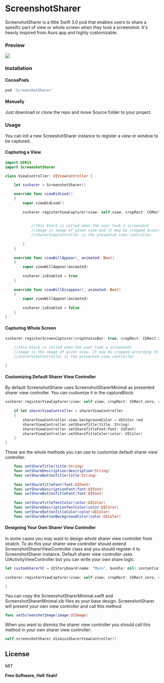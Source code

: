 # ScreenshotSharer
ScreenshotSharer is a little Swift 3.0 pod that enables users to share a spesific part of view or whole screen when they took a screenshot. It's heavly inspired from Asos app and highly customizable. 

### Preview
![](https://github.com/yagiz/ScreenshotSharer/blob/master/preview.gif?raw=true)

### Installation

#### CocoaPods
```sh
pod 'ScreenshotSharer'
```
#### Manually
Just download or clone the repo and move Source folder to your project.

### Usage
You can init a new ScreeshotSharer instance to register a view or window to be captured. 

#### Capturing a View
```swift
import UIKit
import ScreenshotSharer

class ViewController: UIViewController {

    let sssharer = ScreenshotSharer()
    
    override func viewDidLoad()
    {
        super.viewDidLoad()
        
        sssharer.registerViewCapturer(view: self.view, cropRect: CGRect.zero, sender: self) { (image, sharerViewController) in
            
            
            //this block is called when the user took a screenshot
            //image is image of given view and it may be cropped according to cropRect.
            //sharerViewController is the presented view controller
            
        }
    }
    
    override func viewWillAppear(_ animated: Bool)
    {
        super.viewWillAppear(animated)
        
        sssharer.isEnabled = true
    }
    
    override func viewWillDisappear(_ animated: Bool)
    {
        super.viewWillAppear(animated)
        
        sssharer.isEnabled = false
    }
}
```

#### Capturing Whole Screen
```swift
sssharer.registerScreenCapturer(cropStatusBar: true, cropRect: CGRect.zero) { (image, sharerViewController) in

    //this block is called when the user took a screenshot
    //image is the image of given view. It may be cropped according to given cropRect.
    //sharerViewController is the presented view controller
    
}
```

#### Customizing Default Sharer View Controller 
By default ScreenshotSharer uses ScreenshotSharerMinimal as presented sharer view controller. You can customize it in the captureBlock:
```swift
sssharer.registerViewCapturer(view: self.view, cropRect: CGRect.zero, sender: self) { (image, sharerViewController) in
            
    if let sharerViewController = sharerViewController
    {
        sharerViewController.view.backgroundColor = UIColor.red
        sharerViewController.setShareTitle(title: String)
        sharerViewController.setShareTitleFont(font: UIFont)
        sharerViewController.setShareTitleColor(color: UIColor)
    }
}
```
These are the whole methods you can use to customize default sharer view controller.
```swift
    func setShareTitle(title:String)
    func setShareDescription(description:String)
    func setShareButtonTitle(title:String)
    
    func setShareTitleFont(font:UIFont)
    func setShareDescriptionFont(font:UIFont)
    func setShareButtonTitleFont(font:UIFont)
    
    func setShareTitleTextColor(color:UIColor)
    func setShareDescriptionTextColor(color:UIColor)
    func setShareButtonTitleColor(color:UIColor)
    func setShareButtonBackgroundColor(color:UIColor)
```
#### Designing Your Own Sharer View Controller
In some cases you may want to design whole sharer view controller from stratch. To do this your sharer view controller should extend ScreenshotSharerViewController class and you should register it to ScreenshotSharer instance. Default sharer view controller uses UIActivityViewController but you can write your own share logic.
```swift
let customSharerVC = UIStoryboard(name: "Main", bundle: nil).instantiateViewController(withIdentifier: "CustomScreenShotSharerViewController") as! CustomScreenShotSharerViewController
        
sssharer.registerViewCapturer(view: self.view, cropRect: CGRect.zero, sharerViewController: customSharerVC, sender: self) { (image, sharerViewController) in
            
}
```
You can copy the ScreenshotSharerMinimal.swift and ScreenshotSharerMinimal.xib files as your base design. ScreenshotSharer will present your own view controller and call this method:
```swift
func setScreenshotImage(image:UIImage)
```
When you want to dismiss the sharer view controller you should call this method in your own sharer view controller:
```swift
self.screenshotSharer.dismissSharerViewController()
```


License
----
MIT

**Free Software, Hell Yeah!**